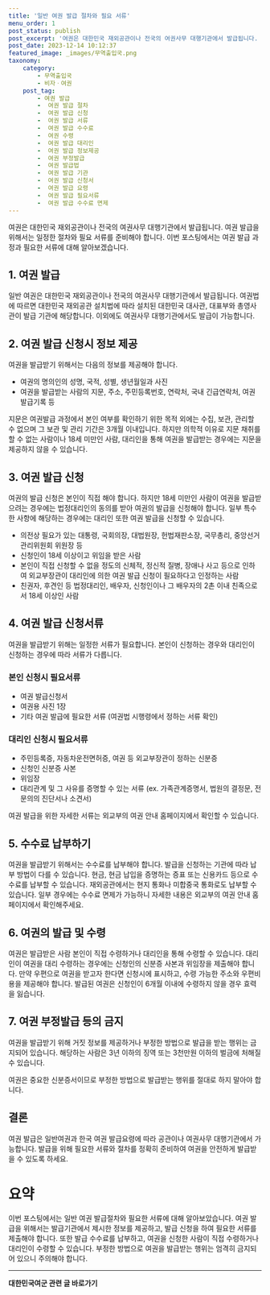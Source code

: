 ```yaml
---
title: '일반 여권 발급 절차와 필요 서류'
menu_order: 1
post_status: publish
post_excerpt: '여권은 대한민국 재외공관이나 전국의 여권사무 대행기관에서 발급됩니다. 여권 발급을 위해서는 일정한 절차와 필요 서류를 준비해야 합니다. 이번 포스팅에서는 여권 발급 과정과 필요한 서류에 대해 알아보겠습니다.'
post_date: 2023-12-14 10:12:37
featured_image: _images/무역출입국.png
taxonomy:
    category:
        - 무역출입국
        - 비자ㆍ여권
    post_tag:
        - 여권 발급
        -  여권 발급 절차
        -  여권 발급 신청
        -  여권 발급 서류
        -  여권 발급 수수료
        -  여권 수령
        -  여권 발급 대리인
        -  여권 발급 정보제공
        -  여권 부정발급
        -  여권 발급법
        -  여권 발급 기관
        -  여권 발급 신청서
        -  여권 발급 요령
        -  여권 발급 필요서류
        -  여권 발급 수수료 면제
---
```



여권은 대한민국 재외공관이나 전국의 여권사무 대행기관에서 발급됩니다. 여권 발급을 위해서는 일정한 절차와 필요 서류를 준비해야 합니다. 이번 포스팅에서는 여권 발급 과정과 필요한 서류에 대해 알아보겠습니다.

## 1. 여권 발급

일반 여권은 대한민국 재외공관이나 전국의 여권사무 대행기관에서 발급됩니다. 여권법에 따르면 대한민국 재외공관 설치법에 따라 설치된 대한민국 대사관, 대표부와 총영사관이 발급 기관에 해당합니다. 이외에도 여권사무 대행기관에서도 발급이 가능합니다.

## 2. 여권 발급 신청시 정보 제공

여권을 발급받기 위해서는 다음의 정보를 제공해야 합니다.

- 여권의 명의인의 성명, 국적, 성별, 생년월일과 사진
- 여권을 발급받는 사람의 지문, 주소, 주민등록번호, 연락처, 국내 긴급연락처, 여권발급기록 등

지문은 여권발급 과정에서 본인 여부를 확인하기 위한 목적 외에는 수집, 보관, 관리할 수 없으며 그 보관 및 관리 기간은 3개월 이내입니다. 하지만 의학적 이유로 지문 채취를 할 수 없는 사람이나 18세 미만인 사람, 대리인을 통해 여권을 발급받는 경우에는 지문을 제공하지 않을 수 있습니다.

## 3. 여권 발급 신청

여권의 발급 신청은 본인이 직접 해야 합니다. 하지만 18세 미만인 사람이 여권을 발급받으려는 경우에는 법정대리인의 동의를 받아 여권의 발급을 신청해야 합니다. 일부 특수한 사항에 해당하는 경우에는 대리인 또한 여권 발급을 신청할 수 있습니다.

- 의전상 필요가 있는 대통령, 국회의장, 대법원장, 헌법재판소장, 국무총리, 중앙선거관리위원회 위원장 등
- 신청인이 18세 이상이고 위임을 받은 사람
- 본인이 직접 신청할 수 없을 정도의 신체적, 정신적 질병, 장애나 사고 등으로 인하여 외교부장관이 대리인에 의한 여권 발급 신청이 필요하다고 인정하는 사람
- 친권자, 후견인 등 법정대리인, 배우자, 신청인이나 그 배우자의 2촌 이내 친족으로서 18세 이상인 사람

## 4. 여권 발급 신청서류

여권을 발급받기 위해는 일정한 서류가 필요합니다. 본인이 신청하는 경우와 대리인이 신청하는 경우에 따라 서류가 다릅니다.

### 본인 신청시 필요서류

- 여권 발급신청서
- 여권용 사진 1장
- 기타 여권 발급에 필요한 서류 (여권법 시행령에서 정하는 서류 확인)

### 대리인 신청시 필요서류

- 주민등록증, 자동차운전면허증, 여권 등 외교부장관이 정하는 신분증
- 신청인 신분증 사본
- 위임장
- 대리관계 및 그 사유를 증명할 수 있는 서류 (ex. 가족관계증명서, 법원의 결정문, 전문의의 진단서나 소견서)

여권 발급을 위한 자세한 서류는 외교부의 여권 안내 홈페이지에서 확인할 수 있습니다.

## 5. 수수료 납부하기

여권을 발급받기 위해서는 수수료를 납부해야 합니다. 발급을 신청하는 기관에 따라 납부 방법이 다를 수 있습니다. 현금, 현금 납입을 증명하는 증표 또는 신용카드 등으로 수수료를 납부할 수 있습니다. 재외공관에서는 현지 통화나 미합중국 통화로도 납부할 수 있습니다. 일부 경우에는 수수료 면제가 가능하니 자세한 내용은 외교부의 여권 안내 홈페이지에서 확인해주세요.

## 6. 여권의 발급 및 수령

여권은 발급받은 사람 본인이 직접 수령하거나 대리인을 통해 수령할 수 있습니다. 대리인이 여권을 대리 수령하는 경우에는 신청인의 신분증 사본과 위임장을 제출해야 합니다. 만약 우편으로 여권을 받고자 한다면 신청시에 표시하고, 수령 가능한 주소와 우편비용을 제공해야 합니다. 발급된 여권은 신청인이 6개월 이내에 수령하지 않을 경우 효력을 잃습니다.

## 7. 여권 부정발급 등의 금지

여권을 발급받기 위해 거짓 정보를 제공하거나 부정한 방법으로 발급을 받는 행위는 금지되어 있습니다. 해당하는 사람은 3년 이하의 징역 또는 3천만원 이하의 벌금에 처해질 수 있습니다.

여권은 중요한 신분증서이므로 부정한 방법으로 발급받는 행위를 절대로 하지 말아야 합니다.

## 결론

여권 발급은 일반여권과 한국 여권 발급요령에 따라 공관이나 여권사무 대행기관에서 가능합니다. 발급을 위해 필요한 서류와 절차를 정확히 준비하여 여권을 안전하게 발급받을 수 있도록 하세요.

# 요약

이번 포스팅에서는 일반 여권 발급절차와 필요한 서류에 대해 알아보았습니다. 여권 발급을 위해서는 발급기관에서 제시한 정보를 제공하고, 발급 신청을 하여 필요한 서류를 제출해야 합니다. 또한 발급 수수료를 납부하고, 여권을 신청한 사람이 직접 수령하거나 대리인이 수령할 수 있습니다. 부정한 방법으로 여권을 발급받는 행위는 엄격히 금지되어 있으니 주의해야 합니다.

<!-- wp:separator -->
<hr class="wp-block-separator has-alpha-channel-opacity"/>
<!-- /wp:separator -->

<!-- wp:group {"backgroundColor":"base","layout":{"type":"constrained"}} -->
<div class="wp-block-group has-base-background-color has-background"><!-- wp:paragraph {"align":"center","fontSize":"medium"} -->
<p class="has-text-align-center has-large-font-size"><strong>대한민국여군 관련 글 바로가기</strong></p>
<!-- /wp:paragraph -->


<!-- wp:latest-posts
{"categories":[{"id":7224,"count":19,"description":"","link":"https://uknowlaw.com/category/%eb%8c%80%ed%95%9c%eb%af%bc%ea%b5%ad%ec%97%ac%ea%b5%b0/","name":"대한민국여군","slug":"대한민국여군","taxonomy":"category","parent":0,"meta":[],"_links":{"self":[{"href":"https://uknowlaw.com/wp-json/wp/v2/categories/7224"}],"collection":[{"href":"https://uknowlaw.com/wp-json/wp/v2/categories"}],"about":[{"href":"https://uknowlaw.com/wp-json/wp/v2/taxonomies/category"}],"wp:post_type":[{"href":"https://uknowlaw.com/wp-json/wp/v2/posts?categories=7224"}],"curies":[{"name":"wp","href":"https://api.w.org/{rel}","templated":true}]}}],"postsToShow":100,"excerptLength":28,"postLayout":"grid","columns":2,"featuredImageAlign":"left","featuredImageSizeSlug":"large","fontSize":"small"} /--></div>
<!-- /wp:group -->